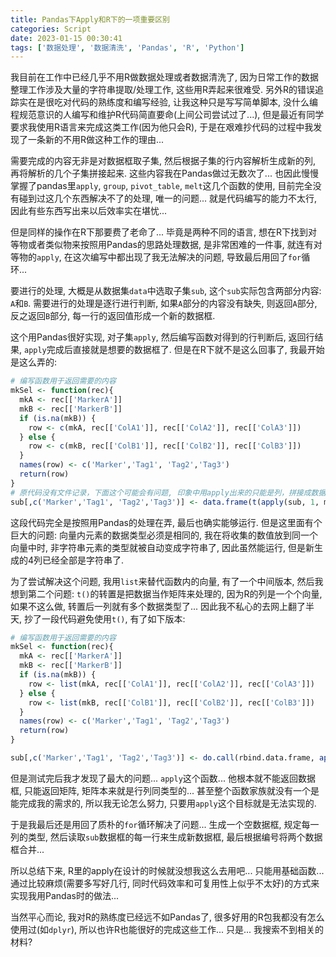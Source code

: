 ```yaml
---
title: Pandas下Apply和R下的一项重要区别
categories: Script
date: 2023-01-15 00:30:41
tags: ['数据处理', '数据清洗', 'Pandas', 'R', 'Python']
---
```


我目前在工作中已经几乎不用R做数据处理或者数据清洗了, 因为日常工作的数据整理工作涉及大量的字符串提取/处理工作, 这些用R弄起来很难受. 另外R的错误追踪实在是很吃对代码的熟练度和编写经验, 让我这种只是写写简单脚本, 没什么编程规范意识的人编写和维护R代码简直要命(上间公司尝试过了...), 但是最近有同学要求我使用R语言来完成这类工作(因为他只会R), 于是在艰难抄代码的过程中我发现了一条新的不用R做这种工作的理由...

<!-- 摘要部分 -->
<!-- more -->

需要完成的内容无非是对数据框取子集, 然后根据子集的行内容解析生成新的列, 再将解析的几个子集拼接起来. 这些内容我在Pandas做过无数次了... 也因此慢慢掌握了pandas里`apply`, `group`, `pivot_table`, `melt`这几个函数的使用, 目前完全没有碰到过这几个东西解决不了的处理, 唯一的问题... 就是代码编写的能力不太行, 因此有些东西写出来以后效率实在堪忧...

但是同样的操作在R下那要费了老命了... 毕竟是两种不同的语言, 想在R下找到对等物或者类似物来按照用Pandas的思路处理数据, 是非常困难的一件事, 就连有对等物的`apply`, 在这次编写中都出现了我无法解决的问题, 导致最后用回了`for`循环...

要进行的处理, 大概是从数据集`data`中选取子集`sub`, 这个`sub`实际包含两部分内容: `A`和`B`. 需要进行的处理是逐行进行判断, 如果`A`部分的内容没有缺失, 则返回`A`部分, 反之返回`B`部分, 每一行的返回值形成一个新的数据框.

这个用Pandas很好实现, 对子集`apply`, 然后编写函数对得到的行判断后, 返回行结果, `apply`完成后直接就是想要的数据框了. 但是在R下就不是这么回事了, 我最开始是这么弄的:

```R
# 编写函数用于返回需要的内容
mkSel <- function(rec){
  mkA <- rec[['MarkerA']]
  mkB <- rec[['MarkerB']]
  if (is.na(mkB)) {
    row <- c(mkA, rec[['ColA1']], rec[['ColA2']], rec[['ColA3']])
  } else {
    row <- c(mkB, rec[['ColB1']], rec[['ColB2']], rec[['ColB3']])
  }
  names(row) <- c('Marker','Tag1', 'Tag2','Tag3')
  return(row)
}
# 原代码没有文件记录，下面这个可能会有问题, 印象中用apply出来的只能是列，拼接成数据框， 所以转置
sub[,c('Marker','Tag1', 'Tag2','Tag3')] <- data.frame(t(apply(sub, 1, mkSel, simplify=T)))
```

这段代码完全是按照用Pandas的处理在弄, 最后也确实能够运行. 但是这里面有个巨大的问题: 向量内元素的数据类型必须是相同的, 我在将收集的数值放到同一个向量中时, 非字符串元素的类型就被自动变成字符串了, 因此虽然能运行, 但是新生成的4列已经全部是字符串了.

为了尝试解决这个问题, 我用`list`来替代函数内的向量, 有了一个中间版本, 然后我想到第二个问题: `t()`的转置是把数据当作矩阵来处理的, 因为R的列是一个个向量, 如果不这么做, 转置后一列就有多个数据类型了... 因此我不私心的去网上翻了半天, 抄了一段代码避免使用`t()`, 有了如下版本:

```R
# 编写函数用于返回需要的内容
mkSel <- function(rec){
  mkA <- rec[['MarkerA']]
  mkB <- rec[['MarkerB']]
  if (is.na(mkB)) {
    row <- list(mkA, rec[['ColA1']], rec[['ColA2']], rec[['ColA3']])
  } else {
    row <- list(mkB, rec[['ColB1']], rec[['ColB2']], rec[['ColB3']])
  }
  names(row) <- c('Marker','Tag1', 'Tag2','Tag3')
  return(row)
}

sub[,c('Marker','Tag1', 'Tag2','Tag3')] <- do.call(rbind.data.frame, apply(sub, 1, mkSel, simplify=T))
```

但是测试完后我才发现了最大的问题... `apply`这个函数... 他根本就不能返回数据框, 只能返回矩阵, 矩阵本来就是行列同类型的... 甚至整个函数家族就没有一个是能完成我的需求的, 所以我无论怎么努力, 只要用`apply`这个目标就是无法实现的.

于是我最后还是用回了质朴的`for`循环解决了问题... 生成一个空数据框, 规定每一列的类型, 然后读取`sub`数据框的每一行来生成新数据框, 最后根据编号将两个数据框合并...

所以总结下来, R里的apply在设计的时候就没想我这么去用吧... 只能用基础函数... 通过比较麻烦(需要多写好几行, 同时代码效率和可复用性上似乎不太好)的方式来实现我用Pandas时的做法...

当然平心而论, 我对R的熟练度已经远不如Pandas了, 很多好用的R包我都没有怎么使用过(如`dplyr`), 所以也许R也能很好的完成这些工作... 只是... 我搜索不到相关的材料?
